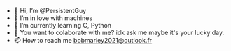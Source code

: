 - 👋 Hi, I’m @PersistentGuy
- 👀 I’m in love with machines
- 🌱 I’m currently learning C, Python
- 💞️ You want to colaborate with me? idk ask me maybe it's your lucky day.
- 📫 How to reach me bobmarley2021@outlook.fr

<!---
PersistentGuy/PersistentGuy is a ✨ special ✨ repository because its `README.md` (this file) appears on your GitHub profile.
You can click the Preview link to take a look at your changes.
--->
